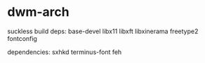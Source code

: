 # dwm-arch
suckless build deps: base-devel libx11 libxft libxinerama freetype2 fontconfig

dependencies: sxhkd terminus-font feh
